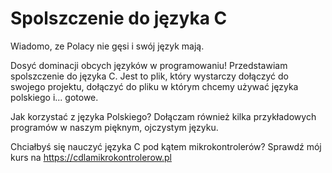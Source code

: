 # Spolszczenie do języka C
Wiadomo, ze Polacy nie gęsi i swój język mają.

Dosyć dominacji obcych języków w programowaniu! Przedstawiam spolszczenie do języka C.
Jest to plik, który wystarczy dołączyć do swojego projektu, dołączyć do pliku w którym chcemy używać języka polskiego i... gotowe.

Jak korzystać z języka Polskiego? Dołączam również kilka przykładowych programów w naszym pięknym, ojczystym języku.

Chciałbyś się nauczyć języka C pod kątem mikrokontrolerów? Sprawdź mój kurs na https://cdlamikrokontrolerow.pl


